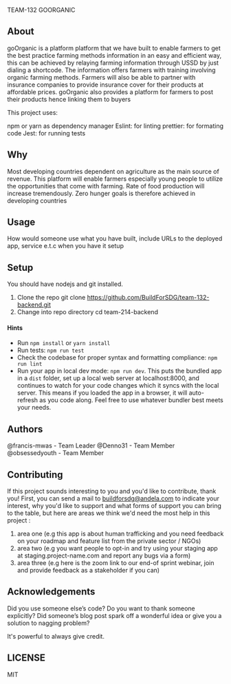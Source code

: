 TEAM-132 GOORGANIC
## About

goOrganic is a platform platform that we have built to enable farmers to get the best practice farming methods information in an easy and efficient way, this can be achieved by relaying farming information through USSD by just dialing a shortcode. The information offers farmers with training involving organic farming methods. Farmers will also be able to partner with insurance companies to provide insurance cover for their products at affordable prices. goOrganic also provides a platform for farmers to post their products hence linking them to buyers

This project uses:

npm or yarn as dependency manager
Eslint: for linting
prettier: for formating code
Jest: for running tests

## Why

Most developing countries dependent on agriculture as the main source of revenue. This platform will enable farmers especially young people to utilize the opportunities that come with farming. Rate of food production will increase tremendously. Zero hunger goals is therefore achieved in developing countries

## Usage

How would someone use what you have built, include URLs to the deployed app, service e.t.c when you have it setup

## Setup

You should have nodejs and git installed.

1. Clone the repo
git clone https://github.com/BuildForSDG/team-132-backend.git
2. Change into repo directory
cd team-214-backend

#### Hints

- Run `npm install` or `yarn install` 
- Run tests: `npm run test`
- Check the codebase for proper syntax and formatting compliance: `npm run lint`
- Run your app in local dev mode: `npm run dev`. This puts the bundled app in a `dist` folder, set up a local web server at localhost:8000, and continues to watch for your code changes which it syncs with the local server. This means if you loaded the app in a browser, it will auto-refresh as you code along. Feel free to use whatever bundler best meets your needs. 

## Authors

@francis-mwas - Team Leader
@Denno31 - Team Member
@obsessedyouth - Team Member

## Contributing

If this project sounds interesting to you and you'd like to contribute, thank you!
First, you can send a mail to buildforsdg@andela.com to indicate your interest, why you'd like to support and what forms of support you can bring to the table, but here are areas we think we'd need the most help in this project :

1.  area one (e.g this app is about human trafficking and you need feedback on your roadmap and feature list from the private sector / NGOs)
2.  area two (e.g you want people to opt-in and try using your staging app at staging.project-name.com and report any bugs via a form)
3.  area three (e.g here is the zoom link to our end-of sprint webinar, join and provide feedback as a stakeholder if you can)

## Acknowledgements

Did you use someone else’s code?
Do you want to thank someone explicitly?
Did someone’s blog post spark off a wonderful idea or give you a solution to nagging problem?

It's powerful to always give credit.

## LICENSE

MIT
